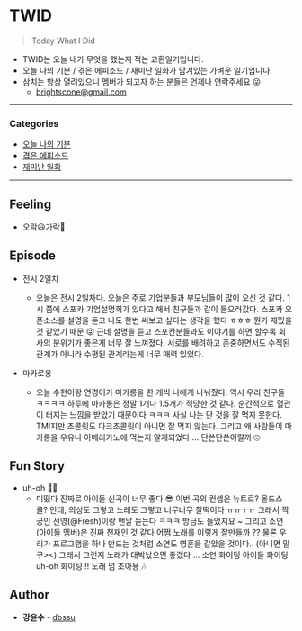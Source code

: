 # TWID

> Today What I Did
- TWID는 오늘 내가 무엇을 했는지 적는 교환일기입니다.
- 오늘 나의 기분 / 겪은 에피소드 / 재미난 일화가 담겨있는 가벼운 일기입니다.
- 삼치는 항상 열려있으니 멤버가 되고자 하는 분들은 언제나 연락주세요 😜
  - brightscone@gmail.com
---

### Categories

* [오늘 나의 기분](#feeling)
* [겪은 에피소드](#episode)
* [재미난 일화](#fun-story)

---

## Feeling

- 오락😃가락🤔

## Episode

- 전시 2일차
  - 오늘은 전시 2일차다. 오늘은 주로 기업분들과 부모님들이 많이 오신 것 같다. 1시 쯤에 스포카 기업설명회가 있다고 해서 친구들과 같이 들으러갔다.
  스포카 오픈소스를 설명을 듣고 나도 한번 써보고 싶다는 생각을 했다 ㅎㅎㅎ 뭔가 재밌을 것 같았기 때문 😜 근데 설명을 듣고 스포칸분들과도 이야기를
  하면 할수록 회사의 분위기가 좋은게 너무 잘 느껴졌다. 서로를 배려하고 존중하면서도 수직된 관계가 아니라 수평된 관계라는게 너무 매력 있었다.
  
- 마카로옹
  - 오늘 수현이랑 연경이가 마카롱을 한 개씩 나에게 나눠줬다. 역시 우리 친구들 ㅋㅋㅋㅋ 하루에 마카롱은 정말 1개나 1.5개가 적당한 것 같다.
  순간적으로 혈관이 터지는 느낌을 받았기 때문이다 ㅋㅋㅋ 사실 나는 단 것을 잘 먹지 못한다. TMI지만 초콜릿도 다크초콜릿이 아니면 잘 먹지 않는다.
  그리고 왜 사람들이 마카롱을 우유나 아메리카노에 먹는지 알게되었다.... 단쓴단쓴이랄까 🙄 
  


## Fun Story

- uh-oh 💃🏻
  - 미뗬다 진짜로 아이들 신곡이 너무 좋다 😎 이번 곡의 컨셉은 뉴트로? 올드스쿨? 인데, 의상도 그렇고 노래도 그렇고
  너무너무 찰떡이다 ㅠㅠㅜㅠ 그래서 짝궁인 선영(@Fresh)이랑 맨날 듣는다 ㅋㅋㅋ 방금도 들었지요 ~ 그리고 소연(아이들 멤버)은
  진짜 천재인 것 같다 어쩜 노래를 이렇게 잘만들까 ?? 물론 우리가 프로그램을 하나 만드는 것처럼 소연도 영혼을 갈았을 것이다.. (아니면 말구><)
  그래서 그런지 노래가 대박났으면 좋겠다 ... 소연 화이팅 아이들 화이팅 uh-oh 화이팅 !! 노래 넘 조아용 🎶


## Author

* **강윤수** - [dbssu](https://github.com/dbssu)

